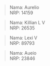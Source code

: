 > Nama: Aurelio  
> NRP: 14159
  
> Nama: Killian L V  
> NRP: 26535
  
> Nama: Lexi V  
> NRP: 89793  
  
> Nama: Aueio  
> NRP: 23846
